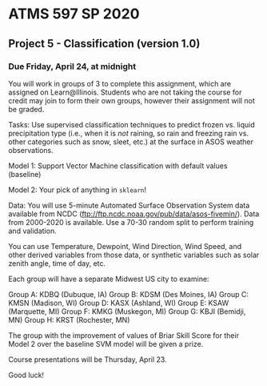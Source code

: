# ATMS 597 SP 2020
## Project 5 - Classification (version 1.0)

### Due Friday, April 24, at midnight

You will work in groups of 3 to complete this assignment, which are assigned on Learn@Illinois. Students who are not taking the course for credit may join to form their own groups, however their assignment will not be graded.

Tasks: Use supervised classification techniques to predict frozen vs. liquid precipitation type (i.e., when it is *not* raining, so rain and freezing rain vs. other categories such as snow, sleet, etc.) at the surface in ASOS weather observations.

Model 1: Support Vector Machine classification with default values (baseline)

Model 2: Your pick of anything in `sklearn`!

Data: You will use 5-minute Automated Surface Observation System data available from NCDC (ftp://ftp.ncdc.noaa.gov/pub/data/asos-fivemin/).  Data from 2000-2020 is available.  Use a 70-30 random split to perform training and validation.

You can use Temperature, Dewpoint, Wind Direction, Wind Speed, and other derived variables from those data, or synthetic variables such as solar zenith angle, time of day, etc.

Each group will have a separate Midwest US city to examine:

Group A: KDBQ (Dubuque, IA)
Group B: KDSM (Des Moines, IA)
Group C: KMSN (Madison, WI)
Group D: KASX (Ashland, WI)
Group E: KSAW (Marquette, MI)
Group F: KMKG (Muskegon, MI)
Group G: KBJI (Bemidji, MN)
Group H: KRST (Rochester, MN)

The group with the improvement of values of Briar Skill Score for their Model 2 over the baseline SVM model will be given a prize.

Course presentations will be Thursday, April 23.

Good luck!
